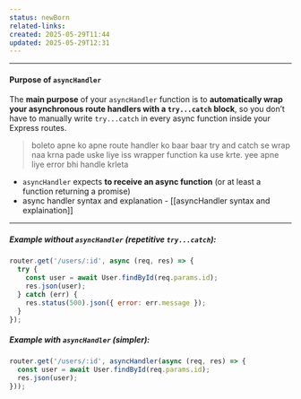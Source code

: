 ```yaml
---
status: newBorn
related-links: 
created: 2025-05-29T11:44
updated: 2025-05-29T12:31
---
```

---

#### Purpose of `asyncHandler`

The **main purpose** of your `asyncHandler` function is to **automatically wrap your asynchronous route handlers with a `try...catch` block**, so you don’t have to manually write `try...catch` in every async function inside your Express routes.

> boleto apne ko apne route handler ko baar baar try and catch se wrap naa krna pade uske liye iss wrapper function ka use krte. yee apne liye error bhi handle krleta

- `asyncHandler` expects **to receive an async function** (or at least a function returning a promise)
- async handler syntax and explanation - [[asyncHandler syntax and explaination]]


---

##### Example without `asyncHandler` (repetitive `try...catch`):

```js
router.get('/users/:id', async (req, res) => {
  try {
    const user = await User.findById(req.params.id);
    res.json(user);
  } catch (err) {
    res.status(500).json({ error: err.message });
  }
});
```

##### Example with `asyncHandler` (simpler):

```js
router.get('/users/:id', asyncHandler(async (req, res) => {
  const user = await User.findById(req.params.id);
  res.json(user);
}));
```
